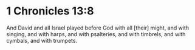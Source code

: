 # 1 Chronicles 13:8

And David and all Israel played before God with all [their] might, and with singing, and with harps, and with psalteries, and with timbrels, and with cymbals, and with trumpets.
